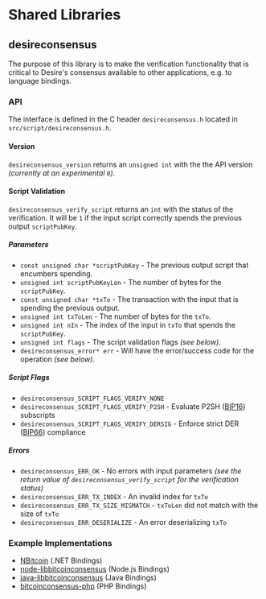 Shared Libraries
================

## desireconsensus

The purpose of this library is to make the verification functionality that is critical to Desire's consensus available to other applications, e.g. to language bindings.

### API

The interface is defined in the C header `desireconsensus.h` located in  `src/script/desireconsensus.h`.

#### Version

`desireconsensus_version` returns an `unsigned int` with the the API version *(currently at an experimental `0`)*.

#### Script Validation

`desireconsensus_verify_script` returns an `int` with the status of the verification. It will be `1` if the input script correctly spends the previous output `scriptPubKey`.

##### Parameters
- `const unsigned char *scriptPubKey` - The previous output script that encumbers spending.
- `unsigned int scriptPubKeyLen` - The number of bytes for the `scriptPubKey`.
- `const unsigned char *txTo` - The transaction with the input that is spending the previous output.
- `unsigned int txToLen` - The number of bytes for the `txTo`.
- `unsigned int nIn` - The index of the input in `txTo` that spends the `scriptPubKey`.
- `unsigned int flags` - The script validation flags *(see below)*.
- `desireconsensus_error* err` - Will have the error/success code for the operation *(see below)*.

##### Script Flags
- `desireconsensus_SCRIPT_FLAGS_VERIFY_NONE`
- `desireconsensus_SCRIPT_FLAGS_VERIFY_P2SH` - Evaluate P2SH ([BIP16](https://github.com/bitcoin/bips/blob/master/bip-0016.mediawiki)) subscripts
- `desireconsensus_SCRIPT_FLAGS_VERIFY_DERSIG` - Enforce strict DER ([BIP66](https://github.com/bitcoin/bips/blob/master/bip-0066.mediawiki)) compliance

##### Errors
- `desireconsensus_ERR_OK` - No errors with input parameters *(see the return value of `desireconsensus_verify_script` for the verification status)*
- `desireconsensus_ERR_TX_INDEX` - An invalid index for `txTo`
- `desireconsensus_ERR_TX_SIZE_MISMATCH` - `txToLen` did not match with the size of `txTo`
- `desireconsensus_ERR_DESERIALIZE` - An error deserializing `txTo`

### Example Implementations
- [NBitcoin](https://github.com/NicolasDorier/NBitcoin/blob/master/NBitcoin/Script.cs#L814) (.NET Bindings)
- [node-libbitcoinconsensus](https://github.com/bitpay/node-libbitcoinconsensus) (Node.js Bindings)
- [java-libbitcoinconsensus](https://github.com/dexX7/java-libbitcoinconsensus) (Java Bindings)
- [bitcoinconsensus-php](https://github.com/Bit-Wasp/bitcoinconsensus-php) (PHP Bindings)
